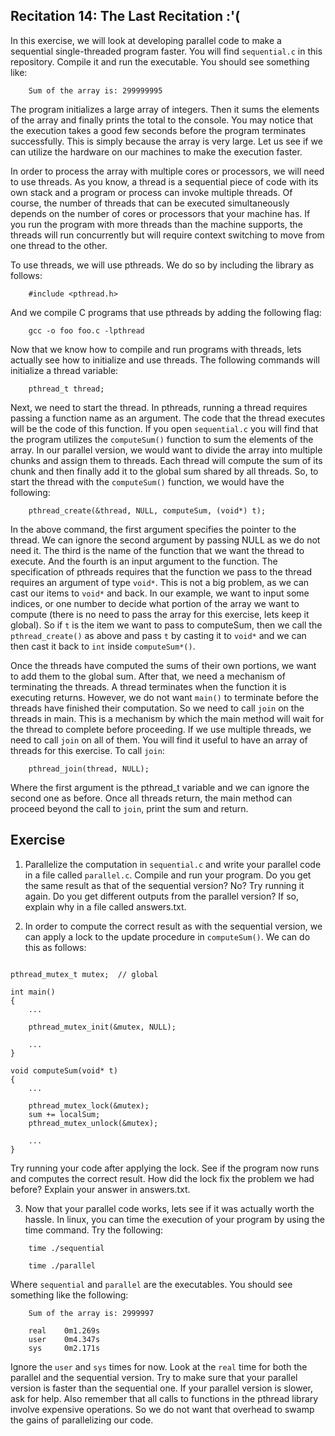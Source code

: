 Recitation 14: The Last Recitation :'(
-------------------------------------------

In this exercise, we will look at developing parallel code to make a sequential single-threaded program faster. You will find `sequential.c` in this repository. Compile it and run the executable. You should see something like:

```
	Sum of the array is: 299999995
```

The program initializes a large array of integers. Then it sums the elements of the array and finally prints the total to the console. You may notice that the execution takes a good few seconds before the program terminates successfully. This is simply because the array is very large. Let us see if we can utilize the hardware on our machines to make the execution faster.

In order to process the array with multiple cores or processors, we will need to use threads. As you know, a thread is a sequential piece of code with its own stack and a program or process can invoke multiple threads. Of course, the number of threads that can be executed simultaneously depends on the number of cores or processors that your machine has. If you run the program with more threads than the machine supports, the threads will run concurrently but will require context switching to move from one thread to the other. 

To use threads, we will use pthreads. We do so by including the library as follows:

```
	#include <pthread.h>
```

And we compile C programs that use pthreads by adding the following flag:

```
	gcc -o foo foo.c -lpthread
```

Now that we know how to compile and run programs with threads, lets actually see how to initialize and use threads. The following commands will initialize a thread variable:

```
	pthread_t thread;
```

Next, we need to start the thread. In pthreads, running a thread requires passing a function name as an argument. The code that the thread executes will be the code of this function. If you open `sequential.c` you will find that the program utilizes the `computeSum()` function to sum the elements of the array. In our parallel version, we would want to divide the array into multiple chunks and assign them to threads. Each thread will compute the sum of its chunk and then finally add it to the global sum shared by all threads. So, to start the thread with the `computeSum()` function, we would have the following:

```
	pthread_create(&thread, NULL, computeSum, (void*) t);
```

In the above command, the first argument specifies the pointer to the thread. We can ignore the second argument by passing NULL as we do not need it. The third is the name of the function that we want the thread to execute. And the fourth is an input argument to the function. The specification of pthreads requires that the function we pass to the thread requires an argument of type `void*`. This is not a big problem, as we can cast our items to `void*` and back. In our example, we want to input some indices, or one number to decide what portion of the array we want to compute (there is no need to pass the array for this exercise, lets keep it global). So if `t` is the item we want to pass to computeSum, then we call the `pthread_create()` as above and pass `t` by casting it to `void*` and we can then cast it back to `int` inside `computeSum*()`.

Once the threads have computed the sums of their own portions, we want to add them to the global sum. After that, we need a mechanism of terminating the threads. A thread terminates when the function it is executing returns. However, we do not want `main()` to terminate before the threads have finished their computation. So we need to call `join` on the threads in main. This is a mechanism by which the main method will wait for the thread to complete before proceeding. If we use multiple threads, we need to call `join` on all of them. You will find it useful to have an array of threads for this exercise. To call `join`:

```
	pthread_join(thread, NULL);
``` 

Where the first argument is the pthread_t variable and we can ignore the second one as before. Once all threads return, the main method can proceed beyond the call to `join`, print the sum and return.

## Exercise ##

1) Parallelize the computation in `sequential.c` and write your parallel code in a file called `parallel.c`. Compile and run your program. Do you get the same result as that of the sequential version? No? Try running it again. Do you get different outputs from the parallel version? If so, explain why in a file called answers.txt.

2) In order to compute the correct result as with the sequential version, we can apply a lock to the update procedure in `computeSum()`. We can do this as follows:

```

pthread_mutex_t mutex;	// global

int main()
{
	...
	
	pthread_mutex_init(&mutex, NULL);
	
	...
}

void computeSum(void* t)
{
	...

	pthread_mutex_lock(&mutex);
	sum += localSum;
	pthread_mutex_unlock(&mutex);

	...
}
```

Try running your code after applying the lock. See if the program now runs and computes the correct result. How did the lock fix the problem we had before? Explain your answer in answers.txt.

3) Now that your parallel code works, lets see if it was actually worth the hassle. In linux, you can time the execution of your program by using the time command. Try the following:

```
	time ./sequential

	time ./parallel
```

Where `sequential` and `parallel` are the executables. You should see something like the following:

```
	Sum of the array is: 2999997

	real	0m1.269s
	user	0m4.347s
	sys		0m2.171s
```

Ignore the `user` and `sys` times for now. Look at the `real` time for both the parallel and the sequential version. Try to make sure that your parallel version is faster than the sequential one. If your parallel version is slower, ask for help. Also remember that all calls to functions in the pthread library involve expensive operations. So we do not want that overhead to swamp the gains of parallelizing our code.

